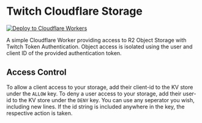 # Twitch Cloudflare Storage

[![Deploy to Cloudflare Workers](https://deploy.workers.cloudflare.com/button)](https://deploy.workers.cloudflare.com/?url=https://github.com/sugoidogo/twitch-cloudflare-storage)

A simple Cloudflare Worker providing access to R2 Object Storage with Twitch Token Authentication.
Object access is isolated using the user and client ID of the provided authentication token.

## Access Control

To allow a client access to your storage, add their client-id to the KV store under the `ALLOW` key.
To deny a user access to your storage, add their user-id to the KV store under the `DENY` key.
You can use any seperator you wish, including new lines. If the id string is included anywhere in the key, the respective action is taken.
